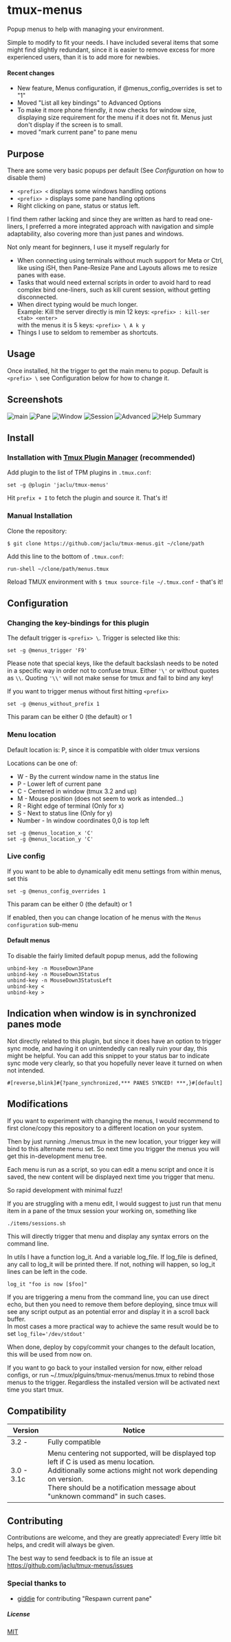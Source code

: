 # tmux-menus

Popup menus to help with managing your environment.

Simple to modify to fit your needs. I have included several items that some might find slightly redundant, since it is easier to remove excess for more experienced users, than it is to add more for newbies.

#### Recent changes

- New feature, Menus configuration, if @menus_config_overrides is set to "1"
- Moved "List all key bindings" to Advanced Options
- To make it more phone friendly, it now checks for window size, displaying size requirement for the menu if it does not fit. Menus just don't display if the screen is to small.
- moved "mark current pane" to pane menu

## Purpose

There are some very basic popups per default (See *Configuration* on how to disable them)

-   `<prefix> <` displays some windows handling options
-   `<prefix> >` displays some pane handling options
-   Right clicking on pane, status or status left.

I find them rather lacking and since they are written as hard to read one-liners, I preferred a more integrated approach with navigation and simple adaptability, also covering more than just panes and windows.

Not only meant for beginners, I use it myself regularly for

- When connecting using terminals without much support for Meta or Ctrl, like using iSH, then Pane-Resize Pane and Layouts allows me to resize panes with ease.
- Tasks that would need external scripts in order to avoid hard to read complex bind one-liners, such as kill curent session, without getting disconnected.
- When direct typing would be much longer.<br> Example: Kill the server directly is min 12 keys: `<prefix> : kill-ser <tab> <enter>` <br> with the menus it is 5 keys: `<prefix> \ A k y ` <br>
- Things I use to seldom to remember as shortcuts.

## Usage

Once installed, hit the trigger to get the main menu to popup.
Default is `<prefix> \` see Configuration below for how to change it.

## Screenshots
![main](https://user-images.githubusercontent.com/5046648/167306451-4730fd02-39bc-45d6-b683-1a3d0733e59b.png)
![Pane](https://user-images.githubusercontent.com/5046648/167306468-a3711e0f-c8b8-4b02-82e2-b464c77d7f92.png)
![Window](https://user-images.githubusercontent.com/5046648/167306488-42df3119-6458-42c7-90a1-382e47c5420c.png)
![Session](https://user-images.githubusercontent.com/5046648/167306514-b02f26a3-5589-4843-8b66-0e4b710c7a20.png)
![Advanced](https://user-images.githubusercontent.com/5046648/167306530-3631fd07-5693-4e9e-98ab-f70ddb3b1213.png)
![Help Summary](https://user-images.githubusercontent.com/5046648/167317979-63219b33-f9c0-4c80-95fc-2c7a9e4edcdb.png)

## Install

### Installation with [Tmux Plugin Manager](https://github.com/tmux-plugins/tpm) (recommended)

Add plugin to the list of TPM plugins in `.tmux.conf`:

    set -g @plugin 'jaclu/tmux-menus'

Hit `prefix + I` to fetch the plugin and source it. That's it!

### Manual Installation

Clone the repository:

    $ git clone https://github.com/jaclu/tmux-menus.git ~/clone/path

Add this line to the bottom of `.tmux.conf`:

    run-shell ~/clone/path/menus.tmux

Reload TMUX environment with `$ tmux source-file ~/.tmux.conf` - that's it!

## Configuration

### Changing the key-bindings for this plugin

The default trigger is `<prefix> \`. Trigger is selected like this:

```
set -g @menus_trigger 'F9'
```

Please note that special keys, like the default backslash needs to be noted in a specific way in order not to confuse tmux.
Either `'\'` or without quotes as `\\`. Quoting `'\\'` will not make sense for tmux and fail to bind any key!

If you want to trigger menus without first hitting `<prefix>`

```
set -g @menus_without_prefix 1
```

This param can be either 0 (the default) or 1


### Menu location

Default location is: P, since it is compatible with older tmux versions

Locations can be one of:

-   W - By the current window name in the status line
-   P - Lower left of current pane
-   C - Centered in window (tmux 3.2 and up)
-   M - Mouse position (does not seem to work as intended...)
-   R - Right edge of terminal (Only for x)
-   S - Next to status line (Only for y)
-   Number - In window coordinates 0,0 is top left

```tmux
set -g @menus_location_x 'C'
set -g @menus_location_y 'C'
```

### Live config

If you want to be able to dynamically edit menu settings from within menus, set this

```
set -g @menus_config_overrides 1
```

This param can be either 0 (the default) or 1

If enabled, then you can change location of he menus with the `Menus configuration` sub-menu

#### Default menus

To disable the fairly limited default popup menus, add the following
```
unbind-key -n MouseDown3Pane
unbind-key -n MouseDown3Status
unbind-key -n MouseDown3StatusLeft
unbind-key <
unbind-key >
```

## Indication when window is in synchronized panes mode

Not directly related to this plugin, but since it does have an option to trigger sync mode, and having it on unintendedly can really ruin your day, this might be helpful. You can add this snippet to your status bar to indicate sync mode very clearly, so that you hopefully never leave it turned on when not intended.

```
#[reverse,blink]#{?pane_synchronized,*** PANES SYNCED! ***,}#[default]
```

## Modifications

If you want to experiment with changing the menus, I would recommend to first clone/copy this repository to a different location on your system.

Then by just running ./menus.tmux in the new location, your trigger key will bind to this alternate menu set.
So next time you trigger the menus you will get this in-development menu tree.

Each menu is run as a script, so you can edit a menu script and once it is saved, the new content will be displayed next time you trigger that menu.

So rapid development with minimal fuzz!

If you are struggling with a menu edit, I would suggest to just run that menu item in a pane of the tmux session your working on, something like

```
./items/sessions.sh
```

This will directly trigger that menu and display any syntax errors on the command line.

In utils I have a function log_it. And a variable log_file. If log_file is defined, any call to log_it will be printed there. If not, nothing will happen, so log_it lines can be left in the code.

```
log_it "foo is now [$foo]"
```

If you are triggering a menu from the command line, you can use direct echo, but then you need to remove them before deploying, since tmux will see any script output as an potential error and display it in a scroll back buffer.<br>In most cases a more practical way to achieve the same result would be to set
`log_file='/dev/stdout'`

When done, deploy by copy/commit your changes to the default location, this will be used from now on.

If you want to go back to your installed version for now, either reload configs, or run ~/.tmux/plguins/tmux-menus/menus.tmux to rebind those menus to the trigger. Regardless the installed version will be activated next time you start tmux.

## Compatibility

| Version    | Notice                                                                                                                                                                                                                                        |
| ---------- | --------------------------------------------------------------------------------------------------------------------------------------------------------------------------------------------------------------------------------------------- |
| 3.2 -      | Fully compatible                                                                                                                                                                                                                              |
| 3.0 - 3.1c | Menu centering not supported, will be displayed top left if C is used as menu location. <br>Additionally some actions might not work depending on version. <br> There should be a notification message about "unknown command" in such cases. |

## Contributing

Contributions are welcome, and they are greatly appreciated! Every little bit helps, and credit will always be given.

The best way to send feedback is to file an issue at https://github.com/jaclu/tmux-menus/issues

### Special thanks to
- [giddie](https://github.com/giddie) for contributing "Respawn current pane"

##### License

[MIT](LICENSE.md)
